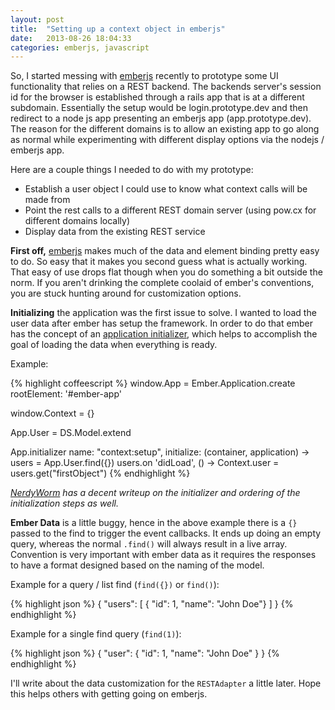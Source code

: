 ```yaml
---
layout: post
title:  "Setting up a context object in emberjs"
date:   2013-08-26 18:04:33
categories: emberjs, javascript
---
```


So, I started messing with [emberjs](http://emberjs.com) recently to prototype some UI functionality that relies on a REST backend. The backends server's session id for the browser is established through a rails app that is at a different subdomain. Essentially the setup would be login.prototype.dev and then redirect to a node js app presenting an emberjs app (app.prototype.dev). The reason for the different domains is to allow an existing app to go along as normal while experimenting with different display options via the nodejs / emberjs app.

Here are a couple things I needed to do with my prototype:

* Establish a user object I could use to know what context calls will be made from
* Point the rest calls to a different REST domain server (using pow.cx for different domains locally)
* Display data from the existing REST service

**First off,** [emberjs](http://emberjs.com) makes much of the data and element binding pretty easy to do. So easy that it makes you second guess what is actually working. That easy of use drops flat though when you do something a bit outside the norm. If you aren't drinking the complete coolaid of ember's conventions, you are stuck hunting around for customization options.

**Initializing** the application was the first issue to solve. I wanted to load the user data after ember has setup the framework. In order to do that ember has the concept of an [application initializer](http://emberjs.com/api/classes/Ember.Application.html), which helps to accomplish the goal of loading the data when everything is ready. 

Example: 

{% highlight coffeescript %} 
window.App = Ember.Application.create
  rootElement: '#ember-app'

window.Context = {}

App.User = DS.Model.extend

App.initializer 
  name: "context:setup",
  initialize: (container, application) ->
  	users = App.User.find({}) 
	users.on 'didLoad', () -> 
      Context.user = users.get("firstObject")
{% endhighlight %}

_[NerdyWorm](http://nerdyworm.com/blog/2013/04/03/ember-initializers/) has a decent writeup on the initializer and ordering of the initialization steps as well._

**Ember Data** is a little buggy, hence in the above example there is a `{}` passed to the find to trigger the event callbacks. It ends up doing an empty query, whereas the normal `.find()` will always result in a live array. Convention is very important with ember data as it requires the responses to have a format designed based on the naming of the model.

Example for a query / list find (`find({})` or `find()`):

{% highlight json %} 
{
   "users": [  { "id": 1, "name": "John Doe"} ]	
}
{% endhighlight %}

Example for a single find query (`find(1)`):

{% highlight json %} 
{
   "user": { "id": 1,  "name": "John Doe" }
}
{% endhighlight %}

I'll write about the data customization for the `RESTAdapter` a little later. Hope this helps others with getting going on emberjs.

